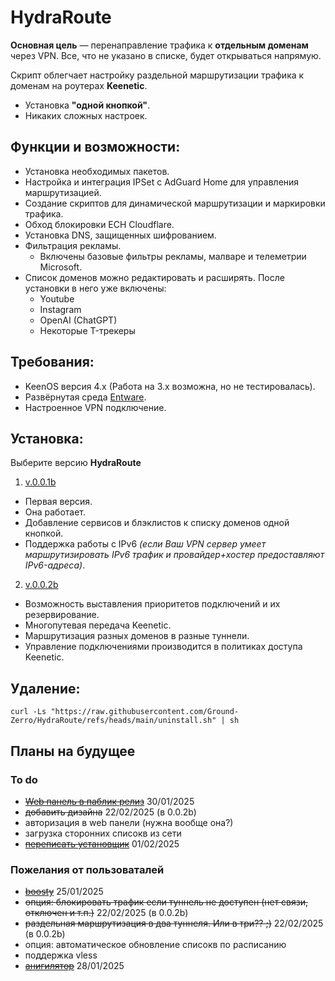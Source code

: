 # HydraRoute

**Основная цель** — перенаправление трафика к **отдельным доменам** через VPN. Все, что не указано в списке, будет открываться напрямую.

Скрипт облегчает настройку раздельной маршрутизации трафика к доменам на роутерах **Keenetic**.
- Установка **"одной кнопкой"**.
- Никаких сложных настроек.

## Функции и возможности:
- Установка необходимых пакетов.
- Настройка и интеграция IPSet с AdGuard Home для управления маршрутизацией.
- Создание скриптов для динамической маршрутизации и маркировки трафика.
- Обход блокировки ECH Cloudflare.
- Установка DNS, защищенных шифрованием.
- Фильтрация рекламы.
    * Включены базовые фильтры рекламы, малваре и телеметрии Microsoft.
- Список доменов можно редактировать и расширять. После установки в него уже включены:
  - Youtube
  - Instagram
  - OpenAI (ChatGPT)
  - Некоторые T-трекеры

## Требования:
- KeenOS версия 4.х (Работа на 3.х возможна, но не тестировалась).
- Развёрнутая среда [Entware](https://help.keenetic.com/hc/ru/articles/360021214160-Установка-системы-пакетов-репозитория-Entware-на-USB-накопитель).
- Настроенное VPN подключение.

## Установка:
Выберите версию **HydraRoute**
1. [v.0.0.1b](https://github.com/Ground-Zerro/HydraRoute/tree/main/beta001)
- Первая версия.
- Она работает.
- Добавление сервисов и блэклистов к списку доменов одной кнопкой.
- Поддержка работы с IPv6 *(если Ваш VPN сервер умеет маршрутизировать IPv6 трафик и провайдер+хостер предоставляют IPv6-адреса)*.

2. [v.0.0.2b](https://github.com/Ground-Zerro/HydraRoute/tree/main/beta002)
- Возможность выставления приоритетов подключений и их резервирование.
- Многопутевая передача Keenetic.
- Маршрутизация разных доменов в разные туннели.
- Управление подключениями производится в политиках доступа Keenetic.


## Удаление:
```
curl -Ls "https://raw.githubusercontent.com/Ground-Zerro/HydraRoute/refs/heads/main/uninstall.sh" | sh
```

## Планы на будущее
### To do
- ~~[Web панель в паблик релиз](https://github.com/Ground-Zerro/HydraRoute/tree/main/webpanel)~~ 30/01/2025
- ~~добавить дизайна~~ 22/02/2025 (в 0.0.2b)
- авторизация в web панели (нужна вообще она?)
- загрузка сторонних списокв из сети
- ~~[переписать установщик](https://github.com/Ground-Zerro/HydraRoute/blob/main/hydraroute.sh)~~ 01/02/2025

### Пожелания от пользоваталей
- ~~[boosty](https://boosty.to/ground_zerro)~~ 25/01/2025
- ~~опция: блокировать трафик если туннель не доступен (нет связи, отключен и т.п.)~~ 22/02/2025 (в 0.0.2b)
- ~~раздельная маршрутизация в два туннеля. Или в три?? ;)~~ 22/02/2025 (в 0.0.2b)
- опция: автоматическое обновление списокв по расписанию
- поддержка vless
- ~~[анигилятор](https://github.com/Ground-Zerro/HydraRoute/blob/main/uninstall.sh)~~ 28/01/2025
